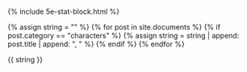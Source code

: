 ---
---

{% include 5e-stat-block.html %}

{% assign string = "" %}
{% for post in site.documents %}
{% if post.category == "characters" %}
{% assign string = string | append: post.title | append: ", " %}
{% endif %}
{% endfor %}

{{ string }}